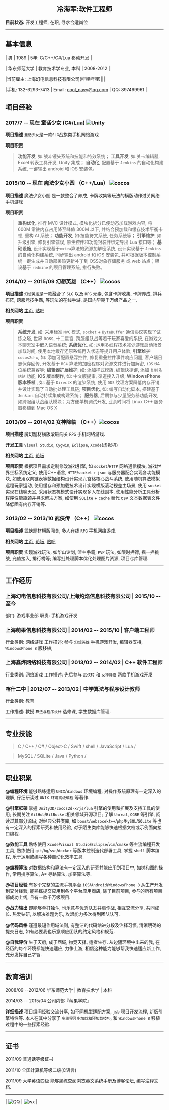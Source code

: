 ## <center> 冷海军:软件工程师 </center>

**目前状态:** 开发工程师, 在职, 寻求合适岗位

----
## 基本信息 ##

| 男 | 1989 | 5年: C/C++/C#/Lua 移动开发 |

| 华东师范大学 | 教育技术学专业, 本科 | 2008-2012 |

|当前雇主: 上海幻电信息科技有限公司(哔哩哔哩)|||

|手机: 132-6293-7413 | Email: <cool_navy@qq.com> | QQ: 897469961 |


## 项目经验 ##

### 2017/7 -- 现在 童话少女 (C#/Lua) ![Unity](https://bytebucket.org/cn00/utilities/raw/96db36537ff56aa3f7f45323515a4c335f10079f/icon/unity_16.png)
**项目描述** `童话少女`是一款`SLG`战旗类手机网络游戏

**项目职责** 
> **功能开发**, 如:战斗镜头系统和技能和特效系统；
> **工具开发**, 如:关卡编辑器, Excel 转表工具开发, Unity 集成；
> **自动化**, 配置基于 `Jenkins` 的自动化构建系统, 一键输出 android 和 iOS 安装包。


### 2015/10 -- 现在 魔法少女小圆 （C++/Lua） ![cocos](https://bytebucket.org/cn00/utilities/raw/8042a2c0cc183560721fb5dc302b48408d3b829e/icon/cocos-16.png)

**项目描述** 魔法少女小圆 是一款整合了养成, 卡牌收集等玩法的横版动作过关网络手机游戏

**项目职责** 
> **重构优化**, 推行 MVC 设计模式, 模块化拆分已便动态加载游戏内容, 将 600M 常驻内存占用降至峰值 300M 以下, 并结合预加载和缓存技术平衡卡顿, 重构 AI 系统；
> **功能开发**, 如:技能符文系统, 任务系统等；
> **引擎维护**, 如:升级引擎, 修复引擎错误, 原生控件和功能封装并绑定导出 Lua 接口等；
> **基础设施**, 设计实现基于`xxtea`算法的资源加解密系统, 设计实现基于 `Jenkins` 的自动化构建系统, 同步输出 android 和 iOS 安装包, 并可根据版本控制系统一键生成并自动部署热更新补丁到 OSS对象存储服务 或 web 站点；架设基于 `redmine` 的项目管理系统, 推行失败。


<!--
2015 AngryBots ![Unity](https://bytebucket.org/cn00/utilities/raw/96db36537ff56aa3f7f45323515a4c335f10079f/icon/unity_16.png) (练习项目)
**项目描述** 基于 `Unity3D` 示例`AngryBots`二次开发项目

**开发工具** `Unity`

**相关链接**[百度网盘](http://pan.baidu.com/s/1eQnriH8)

**项目职责** 
> **脚本改写** 基于 `GitHub` [AngryBots](https://github.com/SpiritWolf2015/U3D5_CSharp_AngryBots) 将原有 `js`  脚本改写为 `C#`脚本;

> **添加怪物** 添加新怪物, 添加角色及怪物头标, 显示其名称, 生命值等;

> **语音聊天室** 接入亲加语音聊天室

> **多人模式** 添加基于 `M2H_Networking` 局域网多人模式(进行中);

-->

### 2014/02 -- 2015/09 幻想英雄 （C++） ![cocos](https://bytebucket.org/cn00/utilities/raw/8042a2c0cc183560721fb5dc302b48408d3b829e/icon/cocos-16.png)

**项目描述** `幻想英雄`是一款融合了 `SLG` 以及 `RPG` 元素, 包含卡牌收集, 卡牌养成, 排兵布阵, 跨服竞技争霸, 等玩法的在线手游. 是国内早期千万级产品之一. 

**相关网站** [主页](http://gamed9.com/home/pro_2.html), [贴吧](http://tieba.baidu.com/f?kw=%E5%B9%BB%E6%83%B3%E8%8B%B1%E9%9B%84&ie=utf-8)

**项目职责** 
> **系统开发**, 如: 采用标准 `MVC` 模式, `socket` + `ByteBuffer` 通信协议实现了试练之塔, 世界 boss, 十二星宫, 跨服组队战等若干玩家喜爱的系统, 在游戏文本聊天室中嵌入语音系统;
> **系统优化**, 如: 运用多线程技术减少游戏启动场景加载时间, 使用本地缓存还原系统再入状态等提升用户体验;
> **引擎维护** `cocos2d-x`, 如: 添加可配置悬浮控件, 修复重叠控件事件响应问题, 客户端日志保存回传, 开发基于 `RC4` 算法的加密程序对资源文件进行加解密, `iOS` 64位系统兼容等;
> **编辑器扩展维护**, 如: 添加样式模版, 编辑快捷键, 添加 `复制` & `粘贴` 功能;
> **iOS 版本制作**, 如: 中文版提审, 渠道接入升级;
> **WindowsPhone 版本移植** , 如: 基于 `DirectX` 的渲染系统, 使用 `DDS` 纹理方案降低内存开销, 并设计实现了自动批处理工具链; 
> **项目优化**, 如: 编写自动化脚本, 搭建基于 `Jenkins` 自动持续集成构建系统；
> **服务器**, 后期参与少量服务器功能开发, 如跨服组队战组队模块；为方便单机调试开发, 业余时间将 Linux C++ 服务器移植到 Mac OS X

<!--
2014/12 -- 2015/02 伴伴 ![ios]()
**项目描述** 一款 `o2o` 心理咨询 APP. 
**开发工具** `Xcode`
**代码仓库** [Bitbucket](https://bitbucket.org/cn00/banban)
**项目职责** 使用 `Object-C` 编写 `iOS` 客户端程序, `iPhone` 和 `iPad` 屏幕适配. 使用 `cocopod` 管理第三方库. 采用 `EaseMobSDK` 环信通信云实现即时在线聊天; `AFNetwork` 作为网络通信模块; `JSONKIT` 解析网络数据; `MWPhotoBrowser` 作为照片墙展示模块; `AliPay` 支付宝支付.
-->

### 2013/09 -- 2014/02 女神降临 （C++）![cocos](https://bytebucket.org/cn00/utilities/raw/8042a2c0cc183560721fb5dc302b48408d3b829e/icon/cocos-16.png)

**项目描述** 魔幻题材横版滚轴闯关 `RPG` 手机网络游戏.

**开发工具** `Visual Studio`, `Cygwin`, `Eclipse`, `Xcode`(虚拟机)

**相关网站** [主页](http://www.9game.cn/nsjl), [论坛](http://bbs.9game.cn/forum-1925-1.html)

**项目职责** 根据项目需求定制修改游戏引擎, 如 `socket`/`HTTP` 网络通信模块, 游戏世界坐标系统定义; 使用C++语言, `HTTP`/`socket` + `json` 与服务器配合实现各功能模块, 如使用双向链表等数据结构设计实现九宫格核心战斗系统, 使用随机算法模拟远程玩家运动, 使用缓存和预加载技术设计实现横版滚动视差主场景, 使用 `socket` 实现在线聊天室, 采用状态机模式设计实现多人在线副本, 使用性能分析工具分析程序性能瓶颈并寻求解决方案, 如使用 `SQLite` + `cache` 替代 csv 文本数据表文件降低固有内存开销等.

### 2013/02 -- 2013/10 武侠传 （C++） ![cocos](https://bytebucket.org/cn00/utilities/raw/8042a2c0cc183560721fb5dc302b48408d3b829e/icon/cocos-16.png)

**项目描述** 武侠题材横版闯关, 多人在线 `RPG` 手机网络游戏.

**相关网站** [主页](http://ng.9game.cn/game/detail_514565.html), [论坛](http://bbs.9game.cn/forum-968-1.html), [贴吧](http://tieba.baidu.com/f?kw=%E6%AD%A6%E4%BE%A0%E4%BC%A0&ie=utf-8)

**项目职责** 实现游戏玩法, 如华山论剑, 盟主争霸; `PVP` 玩法,  如限时押镖, 摇一摇挑战, 充值接入, 排行榜等; 编写批处理脚本优化处理图片资源, 项目仓库管理.

----
## 工作经历 ##

### 上海幻电信息科技有限公司/上海灼焰信息科技有限公司 | 2015/10 -- 至今
部门: 游戏事业部 
职责: 手机游戏开发


### 上海萌果信息科技有限公司 | 2014/02 -- 2015/10 | 客户端工程师
行业类别: 网络游戏
工作描述: 参与 `幻想英雄` 手机游戏开发, 编辑器支持,  `WindowsPhone 8` 版移植;


### 上海鑫烨网络科技有限公司 | 2013/02 -- 2014/02 | C++ 软件工程师
行业类别: 网络游戏
工作描述: 先后参与 `武侠转` 和 `女神降临` 两款手机游戏开发


### 喀什二中 | 2012/07 -- 2013/02 | 中学算法与程序设计教师

行业类别: 教育

工作描述: 教授 `算法与程序设计` 选修课, 学生数据库管理.


----
## 专业技能 ##

> C / C++ / C# / Object-C / Swift /
> shell / JavaScript / Lua /

> MySQL / SQLite /
> Java / Python /


----
## 职业积累 ##
**@编程环境** 能够熟练运用 `UNIX`/`Windows` 环境编程, 对操作系统原理有一定深入的理解, 仔细研读过 `UNIX 环境高级编程` 等著作.

**@引擎框架** 掌握 `Unity3D/cocos2d-x/js/lua` 引擎的使用和扩展及支持工具的使用; 长期关注 `GitHub`/`BitBucket`相关领域开源项目; 了解 `Unreal`, `OGRE` 等引擎, 阅读过其部分源码; 对经典公共类库, 如 `boost`/`websocekt++`/`php`/`MySQL`/`SQLite` 等也有一定深入的探索研究和使用经验, 对于陌生类库能够快速根据文档或示例面向接口编程. 

**@效能工具** 熟练使用 `Xcode`/`Visual Studio`/`Eclipse`/`vim`/`cmake` 等主流编程开发工具, 熟练使用 `git`/`hg`/`svn`/`docker` 等版本控制迭代部署工具, 掌握 `shell` 脚本编程, 乐于运用或编写各种自动化效率工具.

**@编程算法** 对数据结构和算法有一定深入的研究并能应用到项目中, 如树和图的操作, 常用排序算法, A\* 寻路算法, 加密算法等.

**@项目经验** 有多个完整的主流手机平台 `iOS`/`Android`/`WindowsPhone 8` 从生产开发到交付经验, 能熟练提交应用到各个平台应用商店, 除了目前项目, 参与的所有项目都成功上线, 且有一款千万级项目.

**@战力输出** 即能够单打独斗, 也乐意与优秀队友并肩作战, 相互交流分享, 共同成长. 热爱钻研, 以解决难题为乐, 攻艰能力多次得到团队认可.

**@代码风格** 谨遵最短作用域法则, 有整洁的代码缩进分段及注释习惯, 清晰明确的提交日志, 如有必要我也乐意顺应团队的约定风格和规范. 

**@自我评价** 生于天府, 成于西域, 物竞天择, 适者生存. 从边疆环境中出来的我, 在经历的每个环境都能快速适应, 力争上游, 相信这种能力能够帮我快速适应新工作, 充分发挥自己才智.


----
## 教育培训 ##

2008/09 --2012/06 华东师范大学 | 教育技术学 | 本科

2014/03 -- 2015/04 公司内部『萌果学院』

**详细描述** 项目组间经验交流分享, 如不同机型适配方案, `jsb` 项目开发流程, 新版引擎特性等. 本人在其中分享了 `多线程异步加载和预加载技巧`, 和 `WindowsPhone 8` 移植过程中的一些探索经验.


----
## 证书 ##

2011/09 普通话等级证书

2011/10 全国计算机等级二级(C语言)

2011/09 大学英语四级 能够熟练查阅浏览英文系统手册及博客论坛, 编写注释文档.

---

| ![QQ](../img/qq.qr.300.jpg) | ![wx](../img/wx.qr.300.jpg) |
